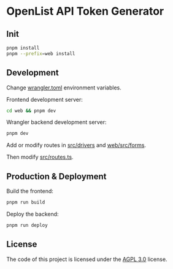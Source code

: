 # OpenList API Token Generator

## Init

```bash
pnpm install
pnpm --prefix=web install
```

## Development

Change [wrangler.toml](./wrangler.toml) environment variables.

Frontend development server:

```bash
cd web && pnpm dev
```

Wrangler backend development server:

```bash
pnpm dev
```

Add or modify routes in [src/drivers](./src/drivers) and [web/src/forms](./web/src/forms).

Then modify [src/routes.ts](./src/routes.ts).

## Production & Deployment

Build the frontend:

```bash
pnpm run build
```

Deploy the backend:

```bash
pnpm run deploy
```

## License

The code of this project is licensed under the [AGPL 3.0](LICENSE) license.
